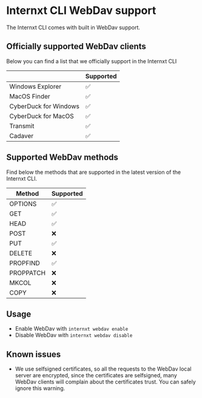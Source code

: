 # Internxt CLI WebDav support

The Internxt CLI comes with built in WebDav support.

## Officially supported WebDav clients

Below you can find a list that we officially support in the Internxt CLI

|                       | Supported |
| --------------------- | --------- |
| Windows Explorer      | ✅        |
| MacOS Finder          | ✅        |
| CyberDuck for Windows | ✅        |
| CyberDuck for MacOS   | ✅        |
| Transmit              | ✅        |
| Cadaver               | ✅        |

## Supported WebDav methods

Find below the methods that are supported in the latest version of the Internxt CLI.

| Method    | Supported |
| --------- | --------- |
| OPTIONS   | ✅        |
| GET       | ✅        |
| HEAD      | ✅        |
| POST      | ❌        |
| PUT       | ✅        |
| DELETE    | ❌        |
| PROPFIND  | ✅        |
| PROPPATCH | ❌        |
| MKCOL     | ❌        |
| COPY      | ❌        |

## Usage

- Enable WebDav with `internxt webdav enable`
- Disable WebDav with `internxt webdav disable`

## Known issues

- We use selfsigned certificates, so all the requests to the WebDav local server are encrypted, since the certificates are selfsigned, many WebDav clients will complain about the certificates trust. You can safely ignore this warning.
